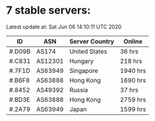 # 7 stable servers:

Latest update at: Sat Jun 06 14:10:11 UTC 2020

| ID | ASN | Server Country | Online |
| -- | --- | -------------- | ------ |
| #.D09B | AS174 | United States | 36 hrs |
| #.C831 | AS12301 | Hungary | 218 hrs |
| #.7F1D | AS63949 | Singapore | 1940 hrs |
| #.B6F8 | AS63888 | Hong Kong | 1690 hrs |
| #.8452 | AS49392 | Russia | 37 hrs |
| #.BD3E | AS63888 | Hong Kong | 2759 hrs |
| #.2A79 | AS63949 | Japan | 1599 hrs |

